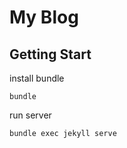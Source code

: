 # My Blog
## Getting Start

install bundle

```
bundle
```

run server

```
bundle exec jekyll serve
```

